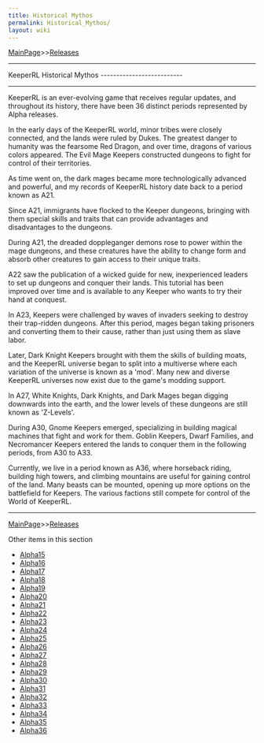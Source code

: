 ```yaml
---
title: Historical Mythos
permalink: Historical_Mythos/
layout: wiki
---
```


[MainPage](/keeperrl_wiki/ "wikilink")>>[Releases](/keeperrl_wiki/Releases "wikilink")

<hr>
KeeperRL Historical Mythos
--------------------------
<hr>

KeeperRL is an ever-evolving game that receives regular updates, and throughout its history, there have been 36 distinct periods represented by Alpha releases.


In the early days of the KeeperRL world, minor tribes were closely connected, and the lands were ruled by Dukes. The greatest danger to humanity was the fearsome Red Dragon, and over time, dragons of various colors appeared. The Evil Mage Keepers constructed dungeons to fight for control of their territories.


As time went on, the dark mages became more technologically advanced and powerful, and my records of KeeperRL history date back to a period known as A21.


Since A21, immigrants have flocked to the Keeper dungeons, bringing with them special skills and traits that can provide advantages and disadvantages to the dungeons.


During A21, the dreaded doppleganger demons rose to power within the mage dungeons, and these creatures have the ability to change form and absorb other creatures to gain access to their unique traits.


A22 saw the publication of a wicked guide for new, inexperienced leaders to set up dungeons and conquer their lands. This tutorial has been improved over time and is available to any Keeper who wants to try their hand at conquest.


In A23, Keepers were challenged by waves of invaders seeking to destroy their trap-ridden dungeons. After this period, mages began taking prisoners and converting them to their cause, rather than just using them as slave labor.


Later, Dark Knight Keepers brought with them the skills of building moats, and the KeeperRL universe began to split into a multiverse where each variation of the universe is known as a 'mod'. Many new and diverse KeeperRL universes now exist due to the game's modding support.


In A27, White Knights, Dark Knights, and Dark Mages began digging downwards into the earth, and the lower levels of these dungeons are still known as 'Z-Levels'.


During A30, Gnome Keepers emerged, specializing in building magical machines that fight and work for them. Goblin Keepers, Dwarf Families, and Necromancer Keepers entered the lands to conquer them in the following periods, from A30 to A33.


Currently, we live in a period known as A36, where horseback riding, building high towers, and climbing mountains are useful for gaining control of the land. Many beasts can be mounted, opening up more options on the battlefield for Keepers. The various factions still compete for control of the World of KeeperRL.
<hr>


[MainPage](/keeperrl_wiki/ "wikilink")>>[Releases](/keeperrl_wiki/Releases "wikilink")

Other items in this section
-    [Alpha15](/keeperrl_wiki/Alpha15 "wikilink")
-    [Alpha16](/keeperrl_wiki/Alpha16 "wikilink")
-    [Alpha17](/keeperrl_wiki/Alpha17 "wikilink")
-    [Alpha18](/keeperrl_wiki/Alpha18 "wikilink")
-    [Alpha19](/keeperrl_wiki/Alpha19 "wikilink")
-    [Alpha20](/keeperrl_wiki/Alpha20 "wikilink")
-    [Alpha21](/keeperrl_wiki/Alpha21 "wikilink")
-    [Alpha22](/keeperrl_wiki/Alpha22 "wikilink")
-    [Alpha23](/keeperrl_wiki/Alpha23 "wikilink")
-    [Alpha24](/keeperrl_wiki/Alpha24 "wikilink")
-    [Alpha25](/keeperrl_wiki/Alpha25 "wikilink")
-    [Alpha26](/keeperrl_wiki/Alpha26 "wikilink")
-    [Alpha27](/keeperrl_wiki/Alpha27 "wikilink")
-    [Alpha28](/keeperrl_wiki/Alpha28 "wikilink")
-    [Alpha29](/keeperrl_wiki/Alpha29 "wikilink")
-    [Alpha30](/keeperrl_wiki/Alpha30 "wikilink")
-    [Alpha31](/keeperrl_wiki/Alpha31 "wikilink")
-    [Alpha32](/keeperrl_wiki/Alpha32 "wikilink")
-    [Alpha33](/keeperrl_wiki/Alpha33 "wikilink")
-    [Alpha34](/keeperrl_wiki/Alpha34 "wikilink")
-    [Alpha35](/keeperrl_wiki/Alpha35 "wikilink")
-    [Alpha36](/keeperrl_wiki/Alpha36 "wikilink")
